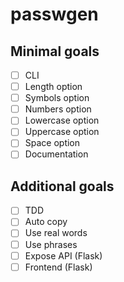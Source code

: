 # passwgen
## Minimal goals
- [ ] CLI
- [ ] Length option
- [ ] Symbols option
- [ ] Numbers option
- [ ] Lowercase option
- [ ] Uppercase option
- [ ] Space option
- [ ] Documentation

## Additional goals
- [ ] TDD
- [ ] Auto copy
- [ ] Use real words
- [ ] Use phrases 
- [ ] Expose API (Flask)
- [ ] Frontend (Flask)